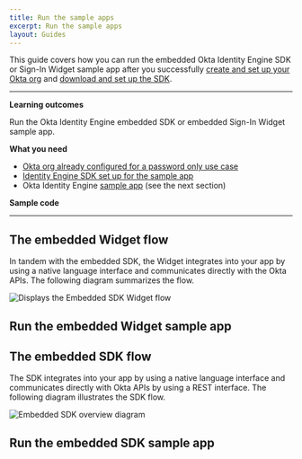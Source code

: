 ```yaml
---
title: Run the sample apps
excerpt: Run the sample apps
layout: Guides
---
```


<ApiLifecycle access="ie" />

This guide covers how you can run the embedded Okta Identity Engine SDK or Sign-In Widget sample app after you successfully [create and set up your Okta org](/docs/guides/oie-embedded-common-org-setup/) and [download and set up the SDK](/docs/guides/oie-embedded-common-download-setup-app).

---

**Learning outcomes**

Run the Okta Identity Engine embedded SDK or embedded Sign-In Widget sample app.

**What you need**

* [Okta org already configured for a password only use case](/docs/guides/oie-embedded-common-org-setup/#set-up-your-okta-org-for-a-password-factor-only-use-case)
* [Identity Engine SDK set up for the sample app](/docs/guides/oie-embedded-common-download-setup-app/)
* Okta Identity Engine [sample app](#sample-code) (see the next section)

**Sample code**

<StackSnippet snippet="samplecode" />

---

## The embedded Widget flow

In tandem with the embedded SDK, the Widget integrates into your app by using a native language interface and communicates directly with the Okta APIs. The following diagram summarizes the flow.

<div class="three-quarter">

![Displays the Embedded SDK Widget flow](/img/oie-embedded-sdk/embedded-widget-overview.png)

</div>

## Run the embedded Widget sample app

<StackSnippet snippet="runwidgetapp" />

## The embedded SDK flow

The SDK integrates into your app by using a native language interface and communicates directly with Okta APIs by using a REST interface. The following diagram illustrates the SDK flow.

<div class="three-quarter">

![Embedded SDK overview diagram](/img/oie-embedded-sdk/embedded-sdk-overview.png)

</div>

## Run the embedded SDK sample app

<StackSnippet snippet="runsdkapp" />
